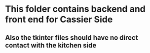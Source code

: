 # This folder contains backend and front end for Cassier Side

## Also the tkinter files should have no direct contact with the kitchen side 

